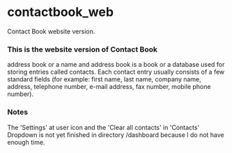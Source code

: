 # contactbook_web
Contact Book website version.


### This is the website version of Contact Book
address book or a name and address book is a book or a database used for storing entries called contacts.
Each contact entry usually consists of a few standard fields (for example: first name, last name, company name, address, telephone number, e-mail address, fax number, mobile phone number).


### Notes
The 'Settings' at user icon and the 'Clear all contacts' in 'Contacts' Dropdown is not yet finished in directory /dashboard because I do not have enough time.
